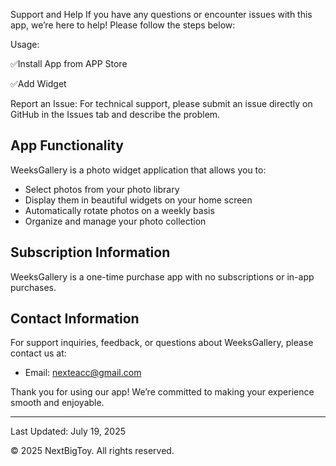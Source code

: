 
Support and Help
If you have any questions or encounter issues with this app, we’re here to help! Please follow the steps below:

Usage:

✅Install App from APP Store

✅Add Widget

Report an Issue:
For technical support, please submit an issue directly on GitHub in the Issues tab and describe the problem.


## App Functionality

WeeksGallery is a photo widget application that allows you to:

- Select photos from your photo library
- Display them in beautiful widgets on your home screen
- Automatically rotate photos on a weekly basis
- Organize and manage your photo collection



## Subscription Information

WeeksGallery is a one-time purchase app with no subscriptions or in-app purchases.


## Contact Information

For support inquiries, feedback, or questions about WeeksGallery, please contact us at:

- Email: nexteacc@gmail.com

Thank you for using our app! We’re committed to making your experience smooth and enjoyable.

---

Last Updated: July 19, 2025

© 2025 NextBigToy. All rights reserved.

